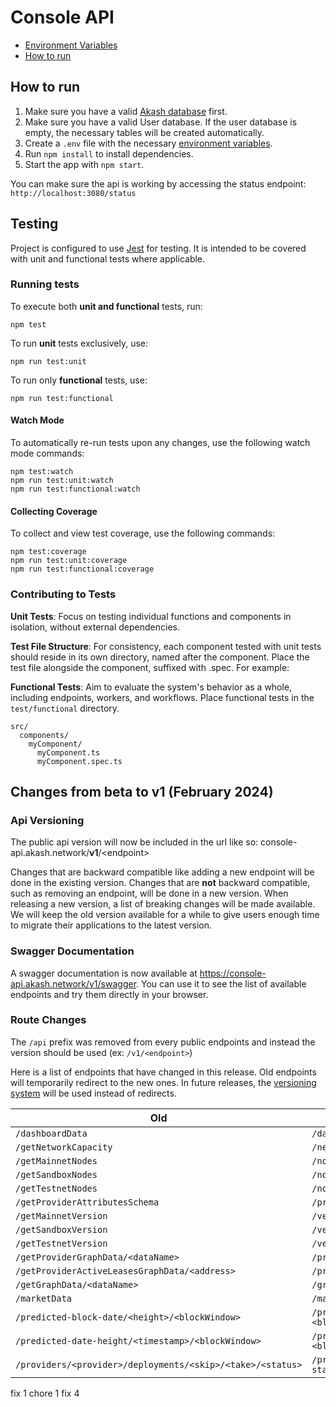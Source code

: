 # Console API

- [Environment Variables](#environment-variables)
- [How to run](#how-to-run)

## How to run

1. Make sure you have a valid [Akash database](../README.md#how-to-run) first.
2. Make sure you have a valid User database. If the user database is empty, the necessary tables will be created automatically.
3. Create a `.env` file with the necessary [environment variables](#environment-variables).
4. Run `npm install` to install dependencies.
5. Start the app with `npm start`.

You can make sure the api is working by accessing the status endpoint: `http://localhost:3080/status`

## Testing

Project is configured to use [Jest](https://jestjs.io/) for testing. It is intended to be covered with unit and functional tests where applicable.

### Running tests

To execute both **unit and functional** tests, run:

```shell
npm test
```

To run **unit** tests exclusively, use:

```shell
npm run test:unit
```

To run only **functional** tests, use:

```shell
npm run test:functional
```

#### Watch Mode

To automatically re-run tests upon any changes, use the following watch mode commands:

```shell
npm test:watch
npm run test:unit:watch
npm run test:functional:watch
```

#### Collecting Coverage

To collect and view test coverage, use the following commands:

```shell
npm test:coverage
npm run test:unit:coverage
npm run test:functional:coverage
```

### Contributing to Tests

**Unit Tests**: Focus on testing individual functions and components in isolation, without external dependencies.

**Test File Structure**: For consistency, each component tested with unit tests should reside in its own directory, named after the component. Place the test file alongside the component, suffixed with .spec. For example:

**Functional Tests**: Aim to evaluate the system's behavior as a whole, including endpoints, workers, and workflows. Place functional tests in the `test/functional` directory.

```
src/
  components/
    myComponent/
      myComponent.ts
      myComponent.spec.ts
```

## Changes from **beta** to **v1** (February 2024)

### Api Versioning

The public api version will now be included in the url like so: console-api.akash.network/**v1**/\<endpoint>

Changes that are backward compatible like adding a new endpoint will be done in the existing version.
Changes that are **not** backward compatible, such as removing an endpoint, will be done in a new version. When releasing a new version, a list of breaking changes will be made available. We will keep the old version available for a while to give users enough time to migrate their applications to the latest version.

### Swagger Documentation

A swagger documentation is now available at https://console-api.akash.network/v1/swagger. You can use it to see the list of available endpoints and try them directly in your browser.

### Route Changes

The `/api` prefix was removed from every public endpoints and instead the version should be used (ex: `/v1/<endpoint>`)

Here is a list of endpoints that have changed in this release. Old endpoints will temporarily redirect to the new ones. In future releases, the [versioning system](#api-versioning) will be used instead of redirects.

| Old                                                        | New                                                               |
| ---------------------------------------------------------- | ----------------------------------------------------------------- |
| `/dashboardData`                                           | `/dashboard-data`                                                 |
| `/getNetworkCapacity`                                      | `/network-capacity`                                               |
| `/getMainnetNodes`                                         | `/nodes/mainnet`                                                  |
| `/getSandboxNodes`                                         | `/nodes/sandbox`                                                  |
| `/getTestnetNodes`                                         | `/nodes/testnet`                                                  |
| `/getProviderAttributesSchema`                             | `/provider-attributes-schema`                                     |
| `/getMainnetVersion`                                       | `/version/mainnet`                                                |
| `/getSandboxVersion`                                       | `/version/sandbox`                                                |
| `/getTestnetVersion`                                       | `/version/testnet`                                                |
| `/getProviderGraphData/<dataName>`                         | `/provider-graph-data/<dataName>`                                 |
| `/getProviderActiveLeasesGraphData/<address>`              | `/provider-active-leases-graph-data/<address>`                    |
| `/getGraphData/<dataName>`                                 | `/graph-data/<dataName>`                                          |
| `/marketData`                                              | `/market-data`                                                    |
| `/predicted-block-date/<height>/<blockWindow>`             | `/predicted-block-date/<height>?blockWindow=<blockWindow>`        |
| `/predicted-date-height/<timestamp>/<blockWindow>`         | `/predicted-date-height/<timestamp>?blockWindow=<blockWindow>`    |
| `/providers/<provider>/deployments/<skip>/<take>/<status>` | `/providers/<provider>/deployments/<skip>/<take>?status=<status>` |

fix 1
chore 1
fix 4